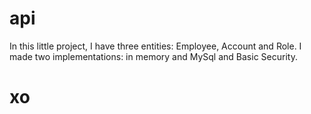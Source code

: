 # api

In this little project, I have three entities: Employee, Account and Role.
I made two implementations: in memory and MySql and Basic Security.

# xo
